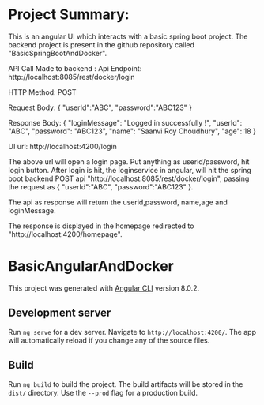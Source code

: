 # Project Summary:
This is an angular UI which interacts with a basic spring boot project. The backend project is present in the github repository called "BasicSpringBootAndDocker".

API Call Made to backend :
Api Endpoint: http://localhost:8085/rest/docker/login

HTTP Method: POST

Request Body: 
{ "userId":"ABC", "password":"ABC123" }

Response Body:
{ "loginMessage": "Logged in successfully !", "userId": "ABC", "password": "ABC123", "name": "Saanvi Roy Choudhury", "age": 18 }


UI url: http://localhost:4200/login

The above url will open a login page. Put anything as userid/password, hit login button. After login is hit, the loginservice in angular, will hit the spring boot backend POST api "http://localhost:8085/rest/docker/login", passing the request as 
{ "userId":"ABC", "password":"ABC123" }.

The api as response will return the userid,password, name,age and loginMessage.

The response is displayed in the homepage redirected to "http://localhost:4200/homepage".

# BasicAngularAndDocker

This project was generated with [Angular CLI](https://github.com/angular/angular-cli) version 8.0.2.

## Development server

Run `ng serve` for a dev server. Navigate to `http://localhost:4200/`. The app will automatically reload if you change any of the source files.


## Build

Run `ng build` to build the project. The build artifacts will be stored in the `dist/` directory. Use the `--prod` flag for a production build.

